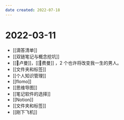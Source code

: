 ```yaml
---
date created: 2022-07-18
---
```


# 2022-03-11

- [[滴答清单]]
- [[双链笔记与概念挖坑]]
- [[🧑卢曼]]，[[🧑费曼]] ，2 个也许将改变我一生的男人。
- [[文件夹和标签]]
- [[个人知识管理]]
- [[flomo]]
- [[思维导图]]
- [[笔记软件的选择]]
- [[Notion]]
- [[文件夹和标签]]
- [[刚下飞机]]

